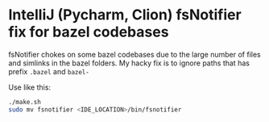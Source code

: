 # IntelliJ (Pycharm, Clion) fsNotifier fix for bazel codebases

fsNotifier chokes on some bazel codebases due to the large number of files and simlinks in the bazel folders.
My hacky fix is to ignore paths that has prefix `.bazel` and `bazel-` 

Use like this:
```bash
./make.sh
sudo mv fsnotifier <IDE_LOCATION>/bin/fsnotifier
```
